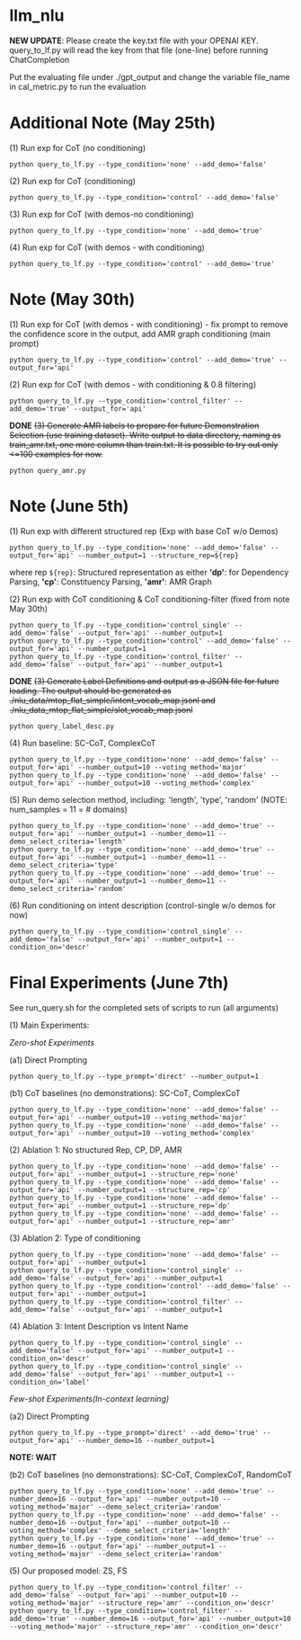 # llm_nlu

**NEW UPDATE**: Please create the key.txt file with your OPENAI KEY. query_to_lf.py will read the key from that file (one-line) before running ChatCompletion

Put the evaluating file under ./gpt_output and change the variable file_name in cal_metric.py to run the evaluation

# Additional Note (May 25th)
(1) Run exp for CoT (no conditioning)
```
python query_to_lf.py --type_condition='none' --add_demo='false'
```

(2) Run exp for CoT (conditioning)
```
python query_to_lf.py --type_condition='control' --add_demo='false'
```

(3) Run exp for CoT (with demos-no conditioning)
```
python query_to_lf.py --type_condition='none' --add_demo='true'
```

(4) Run exp for CoT (with demos - with conditioning)
```
python query_to_lf.py --type_condition='control' --add_demo='true'
```

# Note (May 30th)
(1) Run exp for CoT (with demos - with conditioning) - fix prompt to remove the confidence score in the output, add AMR graph conditioning (main prompt)
```
python query_to_lf.py --type_condition='control' --add_demo='true' --output_for='api'
```

(2) Run exp for CoT (with demos - with conditioning & 0.8 filtering)
```
python query_to_lf.py --type_condition='control_filter' --add_demo='true' --output_for='api'
```

**DONE** ~~(3) Generate AMR labels to prepare for future Demonstration Selection (use training dataset). Write output to data directory, naming as train_amr.txt, one more column than train.txt. It is possible to try out only <=100 examples for now.~~
```
python query_amr.py
```

# Note (June 5th)

(1) Run exp with different structured rep  (Exp with base CoT w/o Demos)
```
python query_to_lf.py --type_condition='none' --add_demo='false' --output_for='api' --number_output=1 --structure_rep=${rep}
```

where rep ```${rep}```: Structured representation as either **'dp'**: for Dependency Parsing, **'cp'**: Constituency Parsing, **'amr'**: AMR Graph


(2) Run exp with CoT conditioning & CoT conditioning-filter (fixed from note May 30th) 
```
python query_to_lf.py --type_condition='control_single' --add_demo='false' --output_for='api' --number_output=1
python query_to_lf.py --type_condition='control' --add_demo='false' --output_for='api' --number_output=1
python query_to_lf.py --type_condition='control_filter' --add_demo='false' --output_for='api' --number_output=1
```

**DONE** ~~(3) Generate Label Definitions and output as a JSON file for future loading. The output should be generated as ./nlu_data/mtop_flat_simple/intent_vocab_map.jsonl and ./nlu_data_mtop_flat_simple/slot_vocab_map.jsonl~~
```
python query_label_desc.py
```

(4) Run baseline: SC-CoT, ComplexCoT
```
python query_to_lf.py --type_condition='none' --add_demo='false' --output_for='api' --number_output=10 --voting_method='major'
python query_to_lf.py --type_condition='none' --add_demo='false' --output_for='api' --number_output=10 --voting_method='complex'
```

(5) Run demo selection method, including: 'length', 'type', 'random' (NOTE: num_samples = 11 = # domains)
```
python query_to_lf.py --type_condition='none' --add_demo='true' --output_for='api' --number_output=1 --number_demo=11 --demo_select_criteria='length'
python query_to_lf.py --type_condition='none' --add_demo='true' --output_for='api' --number_output=1 --number_demo=11 --demo_select_criteria='type'
python query_to_lf.py --type_condition='none' --add_demo='true' --output_for='api' --number_output=1 --number_demo=11 --demo_select_criteria='random'
```


(6) Run conditioning on intent description (control-single w/o demos for now)

```
python query_to_lf.py --type_condition='control_single' --add_demo='false' --output_for='api' --number_output=1 --condition_on='descr'
```

# Final Experiments (June 7th)

See run_query.sh for the completed sets of scripts to run (all arguments)

(1) Main Experiments:

_Zero-shot Experiments_

(a1) Direct Prompting
```
python query_to_lf.py --type_prompt='direct' --number_output=1
```
(b1) CoT baselines (no demonstrations): SC-CoT, ComplexCoT
```
python query_to_lf.py --type_condition='none' --add_demo='false' --output_for='api' --number_output=10 --voting_method='major'
python query_to_lf.py --type_condition='none' --add_demo='false' --output_for='api' --number_output=10 --voting_method='complex'
```

(2) Ablation 1: No structured Rep, CP, DP, AMR
```
python query_to_lf.py --type_condition='none' --add_demo='false' --output_for='api' --number_output=1 --structure_rep='none'
python query_to_lf.py --type_condition='none' --add_demo='false' --output_for='api' --number_output=1 --structure_rep='cp'
python query_to_lf.py --type_condition='none' --add_demo='false' --output_for='api' --number_output=1 --structure_rep='dp'
python query_to_lf.py --type_condition='none' --add_demo='false' --output_for='api' --number_output=1 --structure_rep='amr'
```

(3) Ablation 2: Type of conditioning
```
python query_to_lf.py --type_condition='none' --add_demo='false' --output_for='api' --number_output=1
python query_to_lf.py --type_condition='control_single' --add_demo='false' --output_for='api' --number_output=1
python query_to_lf.py --type_condition='control' --add_demo='false' --output_for='api' --number_output=1
python query_to_lf.py --type_condition='control_filter' --add_demo='false' --output_for='api' --number_output=1
```

(4) Ablation 3: Intent Description vs Intent Name
```
python query_to_lf.py --type_condition='control_single' --add_demo='false' --output_for='api' --number_output=1 --condition_on='descr'
python query_to_lf.py --type_condition='control_single' --add_demo='false' --output_for='api' --number_output=1 --condition_on='label'
```

_Few-shot Experiments(In-context learning)_

(a2) Direct Prompting
```
python query_to_lf.py --type_prompt='direct' --add_demo='true' -- output_for='api' --number_demo=16 --number_output=1
```

**NOTE: WAIT**


(b2) CoT baselines (no demonstrations): SC-CoT, ComplexCoT, RandomCoT
```
python query_to_lf.py --type_condition='none' --add_demo='true' --number_demo=16 --output_for='api' --number_output=10 --voting_method='major' --demo_select_criteria='random'
python query_to_lf.py --type_condition='none' --add_demo='false' --number_demo=16 --output_for='api' --number_output=10 --voting_method='complex' --demo_select_criteria='length'
python query_to_lf.py --type_condition='none' --add_demo='true' --number_demo=16 --output_for='api' --number_output=1 --voting_method='major' --demo_select_criteria='random'
```

(5) Our proposed model: ZS, FS
```
python query_to_lf.py --type_condition='control_filter' --add_demo='false' --output_for='api' --number_output=10 --voting_method='major' --structure_rep='amr' --condition_on='descr'
python query_to_lf.py --type_condition='control_filter' --add_demo='true' --number_demo=16 --output_for='api' --number_output=10 --voting_method='major' --structure_rep='amr' --condition_on='descr'
```


